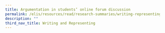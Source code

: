 ```yaml
---
title: Argumentation in students’ online forum discussion
permalink: /elis/resources/read/research-summaries/writing-representing/argumentation-online-forum-discussion/
description: ""
third_nav_title: Writing and Representing
---
```

